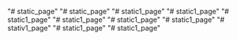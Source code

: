 "# static_page" 
"# static_page" 
"# static1_page" 
"# static1_page" 
"# static1_page" 
"# static1_page" 
"# static1_page" 
"# static1_page" 
"# stativ1_page" 
"# static1_page" 
"# static1_page" 
